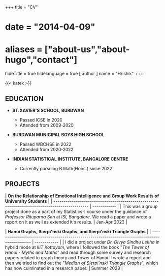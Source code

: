 +++
title = "CV"
# date = "2014-04-09"
# aliases = ["about-us","about-hugo","contact"]
hideTitle = true
hidelanguage = true
[ author ]
  name = "Hrishik"
+++

{{< katex >}}

## EDUCATION

- **ST.XAVIER'S SCHOOL, BURDWAN**
  - Passed ICSE in 2020
  - Attended from 2009-2020

- **BURDWAN MUNICIPAL BOYS HIGH SCHOOL**
  - Passed WBCHSE in 2022
  - Attended from 2020-2022

- **INDIAN STATISTICAL INSTITUTE, BANGALORE CENTRE**
  - Currently pursuing B.Math(Hons.) since 2022

## PROJECTS

| **On the Relationship of Emotional Intelligence and Group Work Results of University Students** |
| ----------------------------------------------------------------------------------------------- | ------------ |
| This was a group project done as a part of my Statistics-I course under the guidance of _Professor Rituparna Sen_ at _ISI, Bangalore_. We read a paper and wrote a report on it as well as extended it's results. | Jan-Apr 2023 |

| **Hanoi Graphs, Sierpi\'nski Graphs, and Sierpi\'nski Triangle Graphs** |
| ----------------------------------------------------------------------------------------------- | ------------ |
| I did a project under _Dr. Divya Sindhu Lekha_ in hybrid mode at _IIIT Kottayam_, where I followed the book "_The Tower of Hanoi - Myths and Maths_" and read through some survey and research papers related to graph theory and Tower of Hanoi. I wrote a report and then we tried to find out the "_Median of Sierpi\'nski Triangle Graphs_", which has now culminated in a research paper. | Summer 2023 |